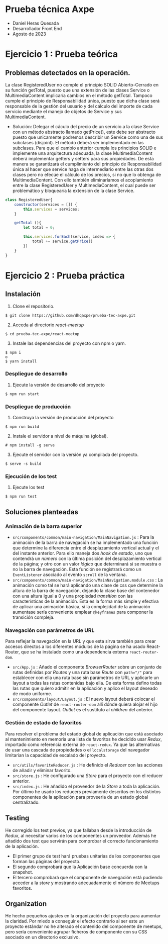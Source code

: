 # Prueba técnica Axpe

- Daniel Heras Quesada
- Desarrollador Front End
- Agosto de 2023

# Ejercicio 1 : Prueba teórica
## Problemas detectados en la operación.
La clase RegisteredUser no comple el principio SOLID Abierto-Cerrado en su función getTotal, puesto que una extensión de las clases Service o MultimediaContent implicaría cambios en el método getTotal. Tampoco cumple el principio de Responsabilidad única, puesto que dicha clase será responsable de la gestión del usuario y del cálculo del importe de cada servicio mediante el manejo de objetos de Service y sus MultimediaContent.
  - Solución: Delegar el cáculo del precio de un servicio a la clase Service con un método abstracto llamado getPrice(), este debe ser abstracto puesto que unicamente podremos describir un Service como una de sus subclases (disjoint). El método deberá ser implementado en las subclases.
Para que el cambio anterior cumpla los principios SOLID e implemente una arquitectura adecuada, la clase MultimediaContent deberá implementar getters y setters para sus propiedades. De esta manera se garantizará el cumplimiento del principio de Responsabilidad única al hacer que service haga de intermediario entre las otras dos clases pero no efecúe el cálculo de los precios, si no que lo obtenga de MultimediaContent.
Con ello también eliminaríamos el acoplamiento entre la clase RegisteredUser y MultimediaContent, el cual puede ser problemático y bloquearía la extensión de la clase Service.

```js
class RegisteredUser{
    constructor(services = []) {
        this.services = services;
    }

    getTotal (){
        let total = 0;

        this.services.forEach(service, index => {
            total += service.getPrice()
        })
    }
}
```

# Ejercicio 2 : Prueba práctica

## Instalación

1. Clone el repositorio.

```
$ git clone https://github.com/dhqaxpe/prueba-tec-axpe.git
```

2. Acceda al directorio *react-meetup*

```
$ cd prueba-tec-axpe/react-meetup
```

3. Instale las dependencias del proyecto con npm o yarn.

```
$ npm i
o
$ yarn install
```

### Despliegue de desarrollo

1. Ejecute la versión de desarrollo del proyecto

```
$ npm run start
```

### Despliegue de producción

1. Construya la versión de producción del proyecto

```
$ npm run build
```

2. Instale el servidor a nivel de máquina (global).

```
# npm install -g serve
```

3. Ejecute el servidor con la versión ya compilada del proyecto.

```
$ serve -s build
```

### Ejecución de los test

1. Ejecute los test

```
$ npm run test
```

## Soluciones planteadas

### Animación de la barra superior 

- `src/components/common/main-navigation/MainNavigation.js` : Para la animación de la barra de navegación se ha implementado una función que determine la diferencia entre el desplazamiento vertical actual y el del instante anterior. Para ello maneja dos _hook de estado_, uno que contendrá un _número_ con la última posición del desplazamiento vertical de la página; y otro con un valor _lógico_ que determinará si se muestra o no la barra de navegación. Esta función se registrará como un `EventListener` asociado al evento `scroll` de la ventana.
- `src/components/common/main-navigation/MainNavigation.module.css` : La animación como tal se hará aplicando una clase de css que determine la altura de la barra de navegación, dejando la clase base del contenedor con una altura igual a 0 y una propiedad _transition_ con las características de la animación. Esta es la forma más simple y efectiva de aplicar una animación básica, si la complejidad de la animación aumentase sería conveniente emplear `@keyframes` para componer la transición compleja.

### Navegación con parámetros de URL

Para reflejar la navegación en la URL y que esta sirva también para crear accesos directos a los diferentes módulos de la página se ha usado React-Router, que se ha instalado como una dependencia externa `react-router-dom`.
- `src/App.js` : Añado el componente _BrowserRouter_ sobre un conjunto de rutas definidas por _Routes_ y una ruta base _Route_ con `path="/"` para establecer con ella una ruta base sin parámetros de URL y aplicarle un layout a todas las rutas contenidas bajo ella. De esta forma defino todas las rutas que quiero admitir en la aplicación y aplico el layout deseado de modo uniforme.
- `src/components/layout/Layout.js` : El nuevo layout deberá colocar el componente _Outlet_ de `react-router-dom` allí dónde quiera alojar el hijo del componente layout. _Outlet_ es el sustituto al _children_ del anterior.

### Gestión de estado de favoritos

Para resolver el problema del estado global de aplicación que está asociado al mantenimiento en memoria una lista de favoritos he decidido usar _Redux_, importado como referencia externa de `react-redux`. Ya que las alternativas de usar una cascada de propiedades o el `localstorage` del navegador limitarían la capacidad de escalado del proyecto.
- `src/utils/favoriteReducer.js` : He definido el _Reducer_ con las acciones de añadir y eliminar favorito.
- `src/store.js` : He configurado una _Store_ para el proyecto con el reducer anterior.
-  `src/index.js` : He añadido el proveedor de la _Store_ a toda la aplicación.
Por último he usado los reducers previamente descritos en los distintos componentes de la aplicación para proveerla de un estado global centralizado.

## Testing

He corregido los test previos, ya que fallaban desde la introducción de _Redux_, al necesitar varios de los componentes un proveedor. Además he añadido dos test que servirán para comprobar el correcto funcionamiento de la aplicación.
- El primer grupo de test hará pruebas unitarias de los componentes que forman las páginas del proyecto.
- El segundo comprobará que la Aplicación base concuerda con la snapshot.
- El tercero comprobará que el componente de navegación está pudiendo acceder a la _store_ y mostrando adecuadamente el número de Meetups favoritos.

## Organization

He hecho pequeños ajustes en la organización del proyecto para aumentar la claridad. Por miedo a conseguir el efecto contrario al ser este un proyecto estándar no he alterado el contenido del componente de meetups, pero sería conveniente agrupar ficheros de componente con su CSS asociado en un directorio exclusivo.
